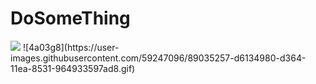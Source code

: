 # DoSomeThing
<img src="Screen Shot 2020-07-31 at 7.16.59 PM">
![4a03g8](https://user-images.githubusercontent.com/59247096/89035257-d6134980-d364-11ea-8531-964933597ad8.gif)
